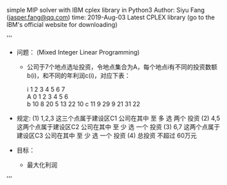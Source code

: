 simple MIP solver with IBM cplex library in Python3
Author: Siyu Fang (jasper.fang@qq.com)
time: 2019-Aug-03 Latest CPLEX library (go to the IBM's official website for downloading)

'''
 - 问题： (Mixed Integer Linear Programming)
	 - 公司于7个地点选址投资，令地点集合为A，每个地点i有不同的投资数额b(i)，和不同的年利润c(i)，对应下表：

		 i   1     2     3     4     5     6     7   
		 A   0     1     2     3     4     5     6  
		 b   10    8     20    5     13    22    10
		 c   11    9     29    9     21    31    22
		 

 - 规定:
	(1) 1,2,3 这三个点属于建设区C1  公司在其中  至 多 选 两个 投资
	(2) 4,5   这两个点属于建设区C2  公司在其中  至 少 选 一个 投资
	(3) 6,7   这两个点属于建设区C3  公司在其中  至 少 选 一个 投资
	(4) 总投资 不超过 60万元

 - 目标：
	 - 最大化利润

'''
